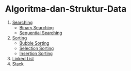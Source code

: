 # Algoritma-dan-Struktur-Data
 1. [Searching](https://github.com/Rio-Arya/Algoritma-dan-Struktur-Data/tree/main/SEARCHING)<br />
    - [Binary Searching](https://github.com/Rio-Arya/Algoritma-dan-Struktur-Data/tree/main/SEARCHING/Binary%20Searching)<br />
    - [Sequential Searching](https://github.com/Rio-Arya/Algoritma-dan-Struktur-Data/tree/main/SEARCHING/Sequential%20Searching)<br />
2. [Sorting](https://github.com/Rio-Arya/Algoritma-dan-Struktur-Data/tree/main/SORTING)<br />
    - [Bubble Sorting](https://github.com/Rio-Arya/Algoritma-dan-Struktur-Data/blob/main/SORTING/Bubble_Sorting.c)<br />
    - [Selection Sorting](https://github.com/Rio-Arya/Algoritma-dan-Struktur-Data/blob/main/SORTING/Selection_Sorting.c)<br />
    - [Insertion Sorting](https://github.com/Rio-Arya/Algoritma-dan-Struktur-Data/blob/main/SORTING/Insertion_Sorting.c)<br />
3. [Linked List](https://github.com/Rio-Arya/Algoritma-dan-Struktur-Data/tree/main/LINKED%20LIST)<br />
4. [Stack](https://github.com/Rio-Arya/Algoritma-dan-Struktur-Data/blob/main/STACK/STACK.c)<br />
